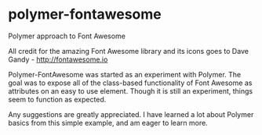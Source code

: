 polymer-fontawesome
===================

Polymer approach to Font Awesome


All credit for the amazing Font Awesome library and its icons goes to Dave Gandy - http://fontawesome.io

Polymer-FontAwesome was started as an experiment with Polymer. The goal was to expose all of the class-based functionality of Font Awesome as attributes on an easy to use element. Though it is still an experiment, things seem to function as expected.

Any suggestions are greatly appreciated. I have learned a lot about Polymer basics from this simple example, and am eager to learn more.
